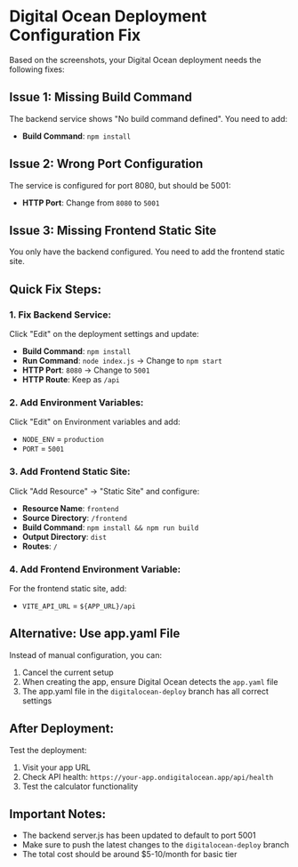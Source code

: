# Digital Ocean Deployment Configuration Fix

Based on the screenshots, your Digital Ocean deployment needs the following fixes:

## Issue 1: Missing Build Command
The backend service shows "No build command defined". You need to add:
- **Build Command**: `npm install`

## Issue 2: Wrong Port Configuration
The service is configured for port 8080, but should be 5001:
- **HTTP Port**: Change from `8080` to `5001`

## Issue 3: Missing Frontend Static Site
You only have the backend configured. You need to add the frontend static site.

## Quick Fix Steps:

### 1. Fix Backend Service:
Click "Edit" on the deployment settings and update:
- **Build Command**: `npm install`
- **Run Command**: `node index.js` → Change to `npm start`
- **HTTP Port**: `8080` → Change to `5001`
- **HTTP Route**: Keep as `/api`

### 2. Add Environment Variables:
Click "Edit" on Environment variables and add:
- `NODE_ENV` = `production`
- `PORT` = `5001`

### 3. Add Frontend Static Site:
Click "Add Resource" → "Static Site" and configure:
- **Resource Name**: `frontend`
- **Source Directory**: `/frontend`
- **Build Command**: `npm install && npm run build`
- **Output Directory**: `dist`
- **Routes**: `/`

### 4. Add Frontend Environment Variable:
For the frontend static site, add:
- `VITE_API_URL` = `${APP_URL}/api`

## Alternative: Use app.yaml File

Instead of manual configuration, you can:

1. Cancel the current setup
2. When creating the app, ensure Digital Ocean detects the `app.yaml` file
3. The app.yaml file in the `digitalocean-deploy` branch has all correct settings

## After Deployment:

Test the deployment:
1. Visit your app URL
2. Check API health: `https://your-app.ondigitalocean.app/api/health`
3. Test the calculator functionality

## Important Notes:

- The backend server.js has been updated to default to port 5001
- Make sure to push the latest changes to the `digitalocean-deploy` branch
- The total cost should be around $5-10/month for basic tier
